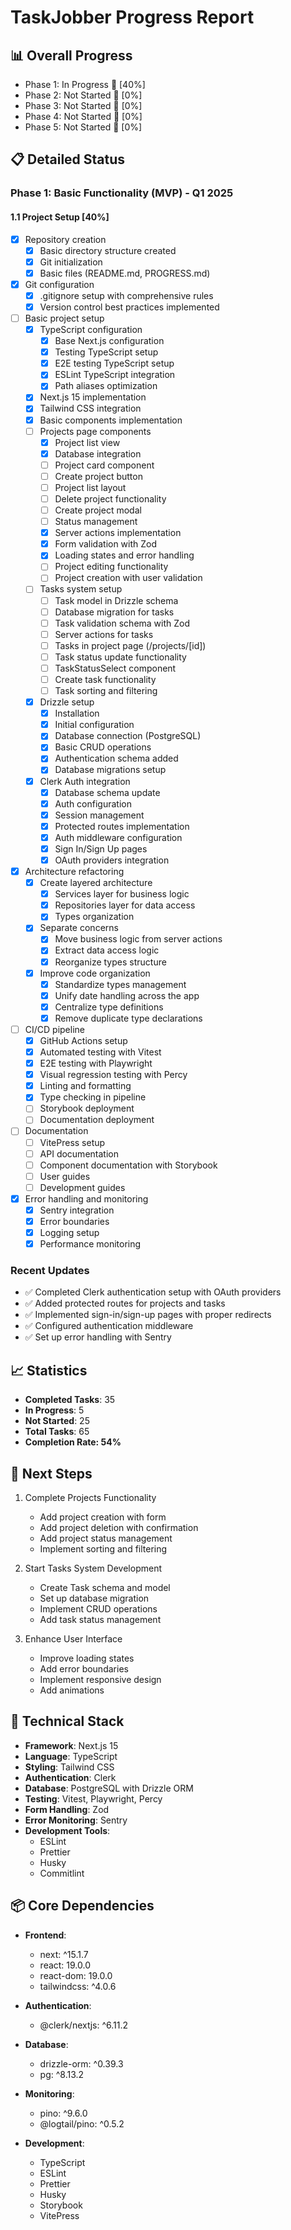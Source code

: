 # TaskJobber Progress Report

## 📊 Overall Progress

- Phase 1: In Progress 🔄 [40%]
- Phase 2: Not Started 🔄 [0%]
- Phase 3: Not Started 🔄 [0%]
- Phase 4: Not Started 🔄 [0%]
- Phase 5: Not Started 🔄 [0%]

## 📋 Detailed Status

### Phase 1: Basic Functionality (MVP) - Q1 2025

#### 1.1 Project Setup [40%]

- [x] Repository creation
  - [x] Basic directory structure created
  - [x] Git initialization
  - [x] Basic files (README.md, PROGRESS.md)
- [x] Git configuration
  - [x] .gitignore setup with comprehensive rules
  - [x] Version control best practices implemented
- [ ] Basic project setup
  - [x] TypeScript configuration
    - [x] Base Next.js configuration
    - [x] Testing TypeScript setup
    - [x] E2E testing TypeScript setup
    - [x] ESLint TypeScript integration
    - [x] Path aliases optimization
  - [x] Next.js 15 implementation
  - [x] Tailwind CSS integration
  - [x] Basic components implementation
  - [ ] Projects page components
    - [x] Project list view
    - [x] Database integration
    - [ ] Project card component
    - [ ] Create project button
    - [ ] Project list layout
    - [ ] Delete project functionality
    - [ ] Create project modal
    - [ ] Status management
    - [x] Server actions implementation
    - [x] Form validation with Zod
    - [x] Loading states and error handling
    - [ ] Project editing functionality
    - [ ] Project creation with user validation
  - [ ] Tasks system setup
    - [ ] Task model in Drizzle schema
    - [ ] Database migration for tasks
    - [ ] Task validation schema with Zod
    - [ ] Server actions for tasks
    - [ ] Tasks in project page (/projects/[id])
    - [ ] Task status update functionality
    - [ ] TaskStatusSelect component
    - [ ] Create task functionality
    - [ ] Task sorting and filtering
  - [x] Drizzle setup
    - [x] Installation
    - [x] Initial configuration
    - [x] Database connection (PostgreSQL)
    - [x] Basic CRUD operations
    - [x] Authentication schema added
    - [x] Database migrations setup
  - [x] Clerk Auth integration
    - [x] Database schema update
    - [x] Auth configuration
    - [x] Session management
    - [x] Protected routes implementation
    - [x] Auth middleware configuration
    - [x] Sign In/Sign Up pages
    - [x] OAuth providers integration
- [x] Architecture refactoring
  - [x] Create layered architecture
    - [x] Services layer for business logic
    - [x] Repositories layer for data access
    - [x] Types organization
  - [x] Separate concerns
    - [x] Move business logic from server actions
    - [x] Extract data access logic
    - [x] Reorganize types structure
  - [x] Improve code organization
    - [x] Standardize types management
    - [x] Unify date handling across the app
    - [x] Centralize type definitions
    - [x] Remove duplicate type declarations
- [ ] CI/CD pipeline
  - [x] GitHub Actions setup
  - [x] Automated testing with Vitest
  - [x] E2E testing with Playwright
  - [x] Visual regression testing with Percy
  - [x] Linting and formatting
  - [x] Type checking in pipeline
  - [ ] Storybook deployment
  - [ ] Documentation deployment
- [ ] Documentation
  - [ ] VitePress setup
  - [ ] API documentation
  - [ ] Component documentation with Storybook
  - [ ] User guides
  - [ ] Development guides
- [x] Error handling and monitoring
  - [x] Sentry integration
  - [x] Error boundaries
  - [x] Logging setup
  - [x] Performance monitoring

### Recent Updates
- ✅ Completed Clerk authentication setup with OAuth providers
- ✅ Added protected routes for projects and tasks
- ✅ Implemented sign-in/sign-up pages with proper redirects
- ✅ Configured authentication middleware
- ✅ Set up error handling with Sentry

## 📈 Statistics

- **Completed Tasks**: 35
- **In Progress**: 5
- **Not Started**: 25
- **Total Tasks**: 65
- **Completion Rate: 54%**

## 🔄 Next Steps

1. Complete Projects Functionality
   - Add project creation with form
   - Add project deletion with confirmation
   - Add project status management
   - Implement sorting and filtering

2. Start Tasks System Development
   - Create Task schema and model
   - Set up database migration
   - Implement CRUD operations
   - Add task status management

3. Enhance User Interface
   - Improve loading states
   - Add error boundaries
   - Implement responsive design
   - Add animations

## 🔧 Technical Stack

- **Framework**: Next.js 15
- **Language**: TypeScript
- **Styling**: Tailwind CSS
- **Authentication**: Clerk
- **Database**: PostgreSQL with Drizzle ORM
- **Testing**: Vitest, Playwright, Percy
- **Form Handling**: Zod
- **Error Monitoring**: Sentry
- **Development Tools**:
  - ESLint
  - Prettier
  - Husky
  - Commitlint

## 📦 Core Dependencies

- **Frontend**:
  - next: ^15.1.7
  - react: 19.0.0
  - react-dom: 19.0.0
  - tailwindcss: ^4.0.6

- **Authentication**:
  - @clerk/nextjs: ^6.11.2

- **Database**:
  - drizzle-orm: ^0.39.3
  - pg: ^8.13.2

- **Monitoring**:
  - pino: ^9.6.0
  - @logtail/pino: ^0.5.2

- **Development**:
  - TypeScript
  - ESLint
  - Prettier
  - Husky
  - Storybook
  - VitePress
